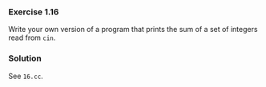 ### Exercise 1.16

Write your own version of a program that prints the sum of a set of integers
read from `cin`.

### Solution

See `16.cc`.

